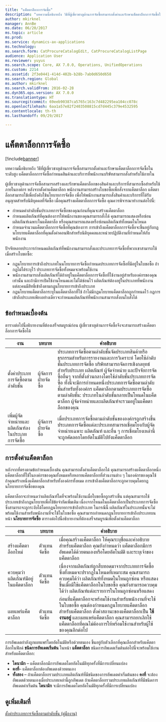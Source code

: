```yaml
---
title: "แค็ตตาล็อกการจัดซื้อ"
description: "บทความนี้อธิบายถึง วิธีที่ผู้เชี่ยวชาญด้านการจัดซื้อสามารถตั้งค่าและรักษาแค็ตตาล็อกการจัดซื้อในระดับสูง แค็ตตาล็อกการจัดซื้อกำหนดสินค้าและบริการที่พนักงานบริษัทสามารถสั่งสำหรับใช้ภายใน"
author: mkirknel
manager: AnnBe
ms.date: 06/20/2017
ms.topic: article
ms.prod: 
ms.service: dynamics-ax-applications
ms.technology: 
ms.search.form: CatProcureCatalogEdit, CatProcureCatalogListPage
audience: Application User
ms.reviewer: yuyus
ms.search.scope: Core, AX 7.0.0, Operations, UnifiedOperations
ms.custom: 2214
ms.assetid: 2f3e0441-414d-402b-b28b-7ab0d650d658
ms.search.region: Global
ms.author: mkirknel
ms.search.validFrom: 2016-02-28
ms.dyn365.ops.version: AX 7.0.0
ms.translationtype: HT
ms.sourcegitcommit: 69eeb90387ca5765c163c7d482295ea104cc078c
ms.openlocfilehash: 6aa1a57e82f2403508815cd7d445c379e4532595
ms.contentlocale: th-th
ms.lasthandoff: 09/29/2017

---
```


# <a name="procurement-catalogs"></a>แค็ตตาล็อกการจัดซื้อ

[!include[banner](../includes/banner.md)]


บทความนี้อธิบายถึง วิธีที่ผู้เชี่ยวชาญด้านการจัดซื้อสามารถตั้งค่าและรักษาแค็ตตาล็อกการจัดซื้อในระดับสูง แค็ตตาล็อกการจัดซื้อกำหนดสินค้าและบริการที่พนักงานบริษัทสามารถสั่งสำหรับใช้ภายใน

ผู้เชี่ยวชาญด้านการจัดซื้อสามารถสร้างและรักษาแค็ตตาล็อกของสินค้าและบริการที่สามารถซื้อสำหรับใช้ภายในองค์กร หลังจากตั้งค่าแค็ตตาล็อก พนักงานสามารถสร้างใบขอซื้อเพื่อสั่งจากแค็ตตาล็อก แค็ตตาล็อกสามารถใช้เพื่อบังคับใช้นโยบายการจัดซื้อ เพื่อให้พนักงานสามารถสั่งสินค้าและบริการที่ได้รับอนุญาตสำหรับนิติบุคคลที่จัดซื้อ เมื่อคุณสร้างแค็ตตาล็อกการจัดซื้อ คุณควรพิจารณาทำงานต่อไปนี้:

-   กำหนดค่าลำดับชั้นประเภทการจัดซื้อของคุณก่อนที่คุณจะสร้างแค็ตตาล็อก
-   กำหนดผลิตภัณฑ์ที่คุณต้องการให้พนักงานของคุณสามารถสั่งได้  คุณสามารถแสดงหรือซ่อนผลิตภัณฑ์เฉพาะในแค็ตตาล็อ หรือคุณสามารถแสดงหรือซ่อนผลิตภัณฑ์ทั้งหมดในโหนด
-   กำหนดจำนวนแค็ตตาล็อกการจัดซื้อที่คุณต้องการ การเข้าถึงแค็ตตาล็อกการจัดซื้อจะขึ้นอยู่กับกฎนโยบายแค็ตตาล็อกที่คุณตั้งค่าคอนฟิกสำหรับนิติบุคคลและหน่วยปฏิบัติงานที่กำหนดให้กับพนักงาน

ปัจจัยหลายประการกำหนดผลิตภัณฑ์ที่พนักงานสามารถสั่งและประเภทการจัดซื้อที่พวกเขาสามารถใช้เมื่อสร้างใบขอซื้อ:

-   กฎนโยบายการเข้าถึงประเภทในนโยบายการจัดซื้อกำหนดประเภทการจัดซื้อที่มีอยู่ในใบขอซื้อ ถ้ากฎไม่ได้ระบุไว้ ประเภทการจัดซื้อทั้งหมดจะพร้อมใช้งาน
-   พนักงานสามารถสั่งผลิตภัณฑ์ได้ถ้าอยู่ในแค็ตตาล็อกการจัดซื้อที่ใช้งานอยู่สำหรับองค์กรของคุณเท่านั้น และถ้ามีการเปิดใช้งานโหนดและไม่ได้ซ่อนไว้ ผลิตภัณฑ์ต้องอยู่ในประเภทที่พนักงานแต่ละคนมีสิทธิ์เข้าถึงตามกฎนโยบายการเข้าถึงประเภท
-   กฎนโยบายแค็ตตาล็อกระบุในแค็ตตาล็อกที่ใช้ ถ้าไม่มีกฎนโยบายแค็ตตาล็อกถูกกำหนดไว้ กฎการเข้าถึงประเภทเพียงอย่างเดียวจะกำหนดผลิตภัณฑ์ที่พนักงานสามารถสั่งบนใบสั่งได้

## <a name="prerequisites"></a>ข้อกำหนดเบื้องต้น
ตารางต่อไปนี้อธิบายงานที่ต้องเสร็จสมบูรณ์ก่อน ผู้เชี่ยวชาญด้านการจัดซื้อจึงจะสามารถสร้างแค็ตตาล็อกการจัดซื้อได้

| งาน                                                | บทบาท               | คำอธิบาย                                                                                                                                                                                                                                                                                                                                                                                                                                                                                                             |
|-----------------------------------------------------|--------------------|-------------------------------------------------------------------------------------------------------------------------------------------------------------------------------------------------------------------------------------------------------------------------------------------------------------------------------------------------------------------------------------------------------------------------------------------------------------------------------------------------------------------------|
| ตั้งค่าประเภทการจัดซื้อตามลำดับชั้น            | ผู้จัดการฝ่ายจัดซื้อ | ประเภทการจัดซื้อตามลำดับชั้นจัดประเภทสินค้าหรือธุรกรรมสำหรับการรายงานและการวิเคราะห์ โดยใช้ลำดับชั้นประเภทการจัดซื้อ บริษัทสามารถจัดการเชิงกลยุทธ์สำหรับประเภท ผลิตภัณฑ์ ผู้จัดจำหน่าย และปัจจัยการจัดซื้ออื่นๆ จากที่ตั้งส่วนกลางโดยใช้ลำดับชั้นประเภทการจัดซื้อ ทั้งนี้จะมีการกำหนดหนึ่งประเภทการจัดซื้อตามลำดับชั้นสำหรับทั้งองค์กร แค็ตตาล็อกตามประเภทการจัดซื้อตามลำดับชั้น: ประเภทในลำดับชั้นกลายเป็นโหนดในแค็ตตาล็อก ผู้จัดจำหน่ายและผลิตภัณฑ์จะรวมอยู่ในแค็ตตาล็อกของคุณ |
| เพิ่มผู้จัดจำหน่ายและผลิตภัณฑ์ลงในประเภทการจัดซื้อ | ผู้จัดการฝ่ายจัดซื้อ | เมื่อประเภทการจัดซื้อตามลำดับชั้นขององค์กรถูกสร้างขึ้น ประเภทการจัดซื้อแต่ละประเภทสามารถเชื่อมโยงกับผู้จัดจำหน่ายเฉพาะ ผลิตภัณฑ์ และอื่น ๆ การเชื่อมโยงเหล่านี้จะถูกคัดลอกโดยอัตโนมัติไปยังแค็ตตาล็อก                                                                                                                                                                                                                                                                                           |

## <a name="setting-up-a-catalog"></a>การตั้งค่าแค็ตตาล็อก
หลังจากที่ตรงตามข้อกำหนดเบื้องต้น คุณสามารถตั้งค่าแค็ตตาล็อกได้ คุณสามารถสร้างแค็ตตาล็อกหนึ่งแค็ตตาล็อกที่ใช้ในองค์กรของคุณทั้งหมดหรือหลายแค็ตตาล็อกที่ส่วนงานต่าง ๆ ในองค์กรของคุณใช้ ถ้าคุณสร้างหนึ่งแค็ตตาล็อกสำหรับทั้งองค์กรทั้งหมด การเข้าถึงแค็ตตาล็อกจะถูกควบคุมโดยกฎนโยบายการจัดซื้อของคุณ  

แค็ตตาล็อกจะกำหนดว่าผลิตภัณฑ์ใดที่จะพร้อมใช้งานเมื่อใบขอซื้อถูกสร้างขึ้น แต่คุณสามารถใช้ประเภทเข้าถึงกฎนโยบายเพื่อใช้ข้อจำกัดเพิ่มเติม เนื่องจากโหนดในแค็ตตาล็อกเป็นประเภทการจัดซื้อ ซึ่งสามารถจะถูกระงับได้โดยกฎนโยบายการเข้าถึงประเภท ในกรณีนี้ ผลิตภัณฑ์ในประเภทนั้นจะไม่พร้อมใช้งานสำหรับพนักงานที่จะใช้ในใบขอซื้อ คุณสามารถกำหนดกฎนโยบายการเข้าถึงประเภทบนหน้า **นโยบายการจัดซื้อ** ตารางต่อไปนี้อธิบายงานที่ต้องเสร็จสมบูรณ์เพื่อตั้งค่าแค็ตตาล็อก

| งาน                                                   | บทบาท             | คำอธิบาย                                                                                                                                                                                                                                                                                                                  |
|--------------------------------------------------------|------------------|------------------------------------------------------------------------------------------------------------------------------------------------------------------------------------------------------------------------------------------------------------------------------------------------------------------------------|
| สร้างแค็ตตาล็อกใหม่                                  | ตัวแทนจัดซื้อ | เมื่อคุณสร้างแค็ตตาล็อก ให้คุณระบุชื่อและคำอธิบายสำหรับแค็ตตาล็อก คุณยังกำหนดว่า แค็ตตาล็อกมีการอัพเดตได้ด้วยตนเองหรือโดยอัตโนมัติ และระบุเจ้าของแค็ตตาล็อก                                                                                                                                      |
| ควบคุมว่าผลิตภัณฑ์มีอยู่ในแค็ตตาล็อก | ตัวแทนจัดซื้อ | เนื่องจากผลิตภัณฑ์ถูกสืบทอดมาจากประเภทการจัดซื้อ ซึ่งทั้งหมดจะปรากฏในโหนดที่เหมาะสม คุณสามารถควบคุมได้ว่า ผลิตภัณฑ์ทั้งหมดในโหนถูกซ่อน หรือแสดงขึ้นเมื่อมีใช้แค็ตตาล็อกในใบขอซื้อ คุณยังสามารถควบคุมได้ว่า ผลิตภัณฑ์แต่ละรายการในโหนถูกซ่อนหรือแสดง |
| เผยแพร่แค็ตตาล็อก                                   | ตัวแทนจัดซื้อ | ก่อนที่แค็ตตาล็อกจะพร้อมใช้งานสำหรับพนักงานที่จะใช้ในใบขอซื้อ คุณต้องกำหนดกฎนโยบายแค็ตตาล็อกสำหรับแค็ตตาล็อก ตั้งค่าสถานะของแค็ตตาล็อกเป็น **ใช้งานอยู่** และเผยแพร่แค็ตตาล็อก คุณสามารถยกเลิกใช้แค็ตตาล็อกที่คุณไม่ต้องการให้พร้อมใช้งานสำหรับผู้ใช้ของคุณอีกต่อไป                                              |

การอัพเดตกำลังถูกเผยแพร่โดยอัตโนมัติหรือด้วยตนเอง ขึ้นอยู่กับตัวเลือกที่คุณเลือกสำหรับแค็ตตาล็อกในฟิลด์ **ชนิดการอัพเดตเริ่มต้น** ในหน้า **แค็ตตาล็อก** ชนิดการอัพเดตเริ่มต้นต่อไปนี้จะพร้อมใช้งานสำหรับแค็ตตาล็อก:

-   **ไดนามิก** – แค็ตตาล็อกมีการอัพเดตโดยอัตโนมัติทุกครั้งที่มีการเปลี่ยนแปลง
-   **คงที่**– แค็ตตาล็อกต้องอัพเดตงด้วยตนเอง
-   **ทั้งสอง** – ถ้าแค็ตตาล็อกรวมประเภทผลิตภัณฑ์ที่มีชนิดของการอัพเดตค่าเริ่มต้นของ **คงที่** จะต้องอัพเดตด้วยตนเองเมื่อประเภทเหล่านี้ถูกอัพเดต ถ้าแค็ตตาล็อกรวมประเภทผลิตภัณฑ์ที่มีชนิดการอัพเดตค่าเริ่มต้น **ไดนามิก** จะมีการอัพเดตโดยอัตโนมัติทุกครั้งที่มีการเปลี่ยนแปลง


<a name="see-also"></a>ดูเพิ่มเติมที่
--------

[ตั้งค่าประเภทการจัดซื้อตามลำดับชั้น (คู่มืองาน)](tasks/set-up-procurement-category-hierarchy.md)




